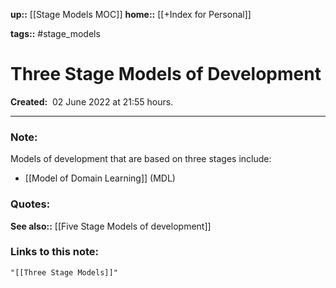 **up::** [[Stage Models MOC]]
**home::** [[+Index for Personal]]

**tags::** #stage_models 

# Three Stage Models of Development

**Created:**  02 June 2022 at  21:55 hours.

___
### Note:
Models of development that are based on three stages include:
-  [[Model of Domain Learning]] (MDL)

### Quotes:


**See also::** [[Five Stage Models of development]]

### Links to this note:
```query
"[[Three Stage Models]]"
```

